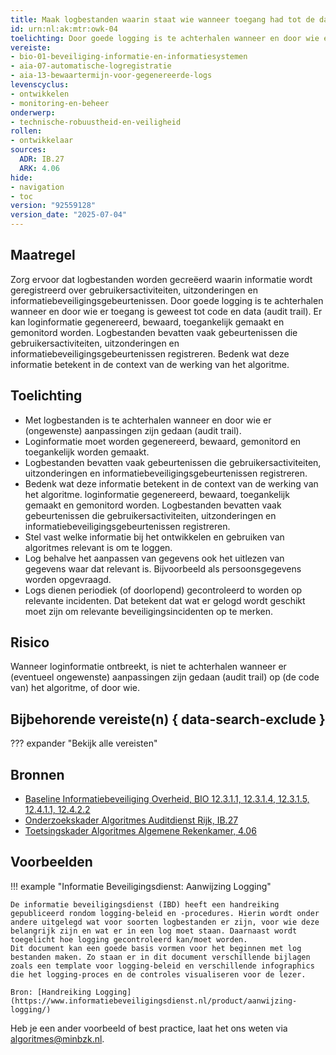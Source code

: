 ```yaml
---
title: Maak logbestanden waarin staat wie wanneer toegang had tot de data en de code
id: urn:nl:ak:mtr:owk-04
toelichting: Door goede logging is te achterhalen wanneer en door wie er (ongewenste) aanpassingen zijn gedaan (audit trail).
vereiste:
- bio-01-beveiliging-informatie-en-informatiesystemen
- aia-07-automatische-logregistratie
- aia-13-bewaartermijn-voor-gegenereerde-logs
levenscyclus:
- ontwikkelen
- monitoring-en-beheer
onderwerp:
- technische-robuustheid-en-veiligheid
rollen:
- ontwikkelaar
sources:
  ADR: IB.27
  ARK: 4.06
hide:
- navigation
- toc
version: "92559128"
version_date: "2025-07-04"
---
```


<!-- tags -->

## Maatregel
Zorg ervoor dat logbestanden worden gecreëerd waarin informatie wordt geregistreerd over gebruikersactiviteiten, uitzonderingen en informatiebeveiligingsgebeurtenissen.
Door goede logging is te achterhalen wanneer en door wie er toegang is geweest tot code en data (audit trail).
Er kan loginformatie gegenereerd, bewaard, toegankelijk gemaakt en gemonitord worden. Logbestanden bevatten vaak gebeurtenissen die gebruikersactiviteiten, uitzonderingen en informatiebeveiligingsgebeurtenissen registreren.
Bedenk wat deze informatie betekent in de context van de werking van het algoritme.

## Toelichting
- Met logbestanden is te achterhalen wanneer en door wie er (ongewenste) aanpassingen zijn gedaan (audit trail).
- Loginformatie moet worden gegenereerd, bewaard, gemonitord en toegankelijk worden gemaakt.
- Logbestanden bevatten vaak gebeurtenissen die gebruikersactiviteiten, uitzonderingen en informatiebeveiligingsgebeurtenissen registreren.
- Bedenk wat deze informatie betekent in de context van de werking van het algoritme. loginformatie gegenereerd, bewaard, toegankelijk gemaakt en gemonitord worden. Logbestanden bevatten vaak gebeurtenissen die gebruikersactiviteiten, uitzonderingen en informatiebeveiligingsgebeurtenissen registreren.
- Stel vast welke informatie bij het ontwikkelen en gebruiken van algoritmes relevant is om te loggen.
- Log behalve het aanpassen van gegevens ook het uitlezen van gegevens waar dat relevant is. Bijvoorbeeld als persoonsgegevens worden opgevraagd.
- Logs dienen periodiek (of doorlopend) gecontroleerd to worden op relevante incidenten. Dat betekent dat wat er gelogd wordt geschikt moet zijn om relevante beveiligingsincidenten op te merken.

## Risico
Wanneer loginformatie ontbreekt, is niet te achterhalen wanneer er (eventueel ongewenste) aanpassingen zijn gedaan (audit trail) op (de code van) het algoritme, of door wie.

## Bijbehorende vereiste(n) { data-search-exclude }
??? expander "Bekijk alle vereisten"
    <!-- list_vereisten_on_maatregelen_page -->

## Bronnen

- [Baseline Informatiebeveiliging Overheid, BIO 12.3.1.1, 12.3.1.4, 12.3.1.5, 12.4.1.1, 12.4.2.2](https://www.digitaleoverheid.nl/overzicht-van-alle-onderwerpen/cybersecurity/bio-en-ensia/baseline-informatiebeveiliging-overheid/)
- [Onderzoekskader Algoritmes Auditdienst Rijk, IB.27](https://www.rijksoverheid.nl/documenten/rapporten/2023/07/11/onderzoekskader-algoritmes-adr-2023)
- [Toetsingskader Algoritmes Algemene Rekenkamer, 4.06](https://www.rekenkamer.nl/onderwerpen/algoritmes/documenten/publicaties/2024/05/15/het-toetsingskader-aan-de-slag)

## Voorbeelden

!!! example "Informatie Beveiligingsdienst: Aanwijzing Logging"

	De informatie beveiligingsdienst (IBD) heeft een handreiking gepubliceerd rondom logging-beleid en -procedures. Hierin wordt onder andere uitgelegd wat voor soorten logbestanden er zijn, voor wie deze belangrijk zijn en wat er in een log moet staan. Daarnaast wordt toegelicht hoe logging gecontroleerd kan/moet worden.
	Dit document kan een goede basis vormen voor het beginnen met log bestanden maken. Zo staan er in dit document verschillende bijlagen zoals een template voor logging-beleid en verschillende infographics die het logging-proces en de controles visualiseren voor de lezer.

	Bron: [Handreiking Logging](https://www.informatiebeveiligingsdienst.nl/product/aanwijzing-logging/)

Heb je een ander voorbeeld of best practice, laat het ons weten via [algoritmes@minbzk.nl](mailto:algoritmes@minbzk.nl).
